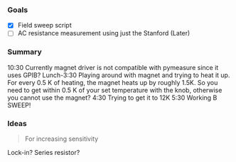 ### Goals
- [x] Field sweep script
- [ ] AC resistance measurement using just the Stanford (Later)

### Summary
10:30 Currently magnet driver is not compatible with pymeasure since it uses GPIB?
Lunch-3:30 Playing around with magnet and trying to heat it up.
For every 0.5 K of heating, the magnet heats up by roughly 1.5K. So you need to get within 0.5 K of your set temperature with the knob, otherwise you cannot use the magnet?
4:30 Trying to get it to 12K
5:30 Working B SWEEP!

### Ideas
> For increasing sensitivity

Lock-in?
Series resistor?
